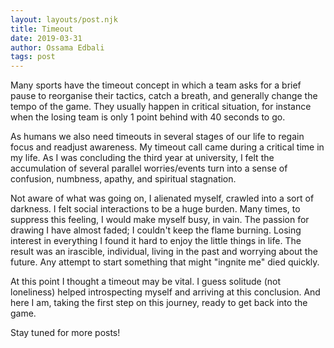 ```yaml
---
layout: layouts/post.njk
title: Timeout
date: 2019-03-31
author: Ossama Edbali
tags: post
---
```


Many sports have the timeout concept in which a team
asks for a brief pause to reorganise their tactics, catch a
breath, and generally change the tempo of the game.
They usually happen in critical situation, for instance when the losing
team is only 1 point behind with 40 seconds to go.

As humans we also need timeouts in several stages of our life to
regain focus and readjust awareness. My timeout call came
during a critical time in my life. As I was concluding the
third year at university, I felt the accumulation of several
parallel worries/events turn into a sense of confusion,
numbness, apathy, and spiritual stagnation.

Not aware of what was going on, I alienated myself, crawled into
a sort of darkness. I felt social interactions to be a huge
burden. Many times, to suppress this feeling, I would make
myself busy, in vain.
The passion for drawing I have almost faded; I couldn't keep the
flame burning. Losing interest in everything I found it hard to
enjoy the little things in life. The result was an irascible,
individual, living in the past and worrying about the future.
Any attempt to start something that might "ingnite me" died quickly.

At this point I thought a timeout may be vital. I guess solitude (not loneliness)
helped introspecting myself and arriving at this conclusion.
And here I am, taking the first step on this journey, ready to get back
into the game.

Stay tuned for more posts!
